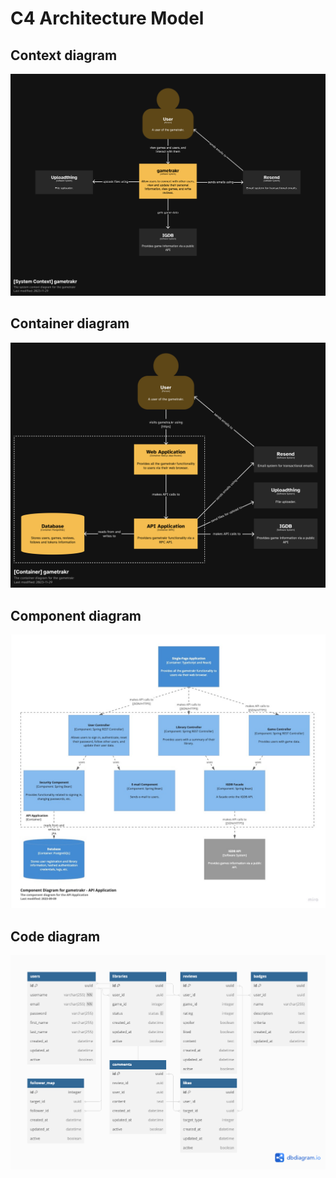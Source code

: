 # C4 Architecture Model

## Context diagram

![C4 Architecture - Context](assets/c4-diagrams/01-context.png)

## Container diagram

![C4 Architecture - Container](assets/c4-diagrams/02-container.png)

## Component diagram

![C4 Architecture - Components](assets/c4-components.jpg)

## Code diagram

![C4 Architecture - Code](assets/c4-code.png)
